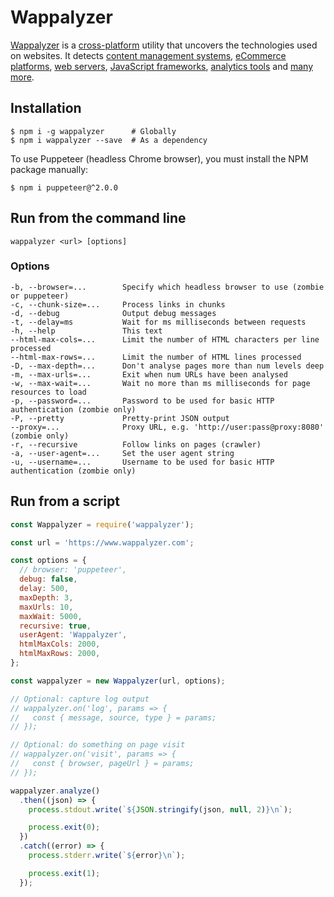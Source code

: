 # Wappalyzer

[Wappalyzer](https://www.wappalyzer.com/) is a
[cross-platform](https://github.com/AliasIO/Wappalyzer/wiki/Drivers) utility that uncovers the
technologies used on websites. It detects
[content management systems](https://www.wappalyzer.com/categories/cms),
[eCommerce platforms](https://www.wappalyzer.com/categories/ecommerce),
[web servers](https://www.wappalyzer.com/categories/web-servers),
[JavaScript frameworks](https://www.wappalyzer.com/categories/javascript-frameworks),
[analytics tools](https://www.wappalyzer.com/categories/analytics) and
[many more](https://www.wappalyzer.com/applications).


## Installation

```shell
$ npm i -g wappalyzer      # Globally
$ npm i wappalyzer --save  # As a dependency
```

To use Puppeteer (headless Chrome browser), you must install the NPM package manually:

```shell
$ npm i puppeteer@^2.0.0
```


## Run from the command line

```
wappalyzer <url> [options]
```

### Options

```
-b, --browser=...        Specify which headless browser to use (zombie or puppeteer)
-c, --chunk-size=...     Process links in chunks
-d, --debug              Output debug messages
-t, --delay=ms           Wait for ms milliseconds between requests
-h, --help               This text
--html-max-cols=...      Limit the number of HTML characters per line processed
--html-max-rows=...      Limit the number of HTML lines processed
-D, --max-depth=...      Don't analyse pages more than num levels deep
-m, --max-urls=...       Exit when num URLs have been analysed
-w, --max-wait=...       Wait no more than ms milliseconds for page resources to load
-p, --password=...       Password to be used for basic HTTP authentication (zombie only)
-P, --pretty             Pretty-print JSON output
--proxy=...              Proxy URL, e.g. 'http://user:pass@proxy:8080' (zombie only)
-r, --recursive          Follow links on pages (crawler)
-a, --user-agent=...     Set the user agent string
-u, --username=...       Username to be used for basic HTTP authentication (zombie only)
```


## Run from a script

```javascript
const Wappalyzer = require('wappalyzer');

const url = 'https://www.wappalyzer.com';

const options = {
  // browser: 'puppeteer',
  debug: false,
  delay: 500,
  maxDepth: 3,
  maxUrls: 10,
  maxWait: 5000,
  recursive: true,
  userAgent: 'Wappalyzer',
  htmlMaxCols: 2000,
  htmlMaxRows: 2000,
};

const wappalyzer = new Wappalyzer(url, options);

// Optional: capture log output
// wappalyzer.on('log', params => {
//   const { message, source, type } = params;
// });

// Optional: do something on page visit
// wappalyzer.on('visit', params => {
//   const { browser, pageUrl } = params;
// });

wappalyzer.analyze()
  .then((json) => {
    process.stdout.write(`${JSON.stringify(json, null, 2)}\n`);

    process.exit(0);
  })
  .catch((error) => {
    process.stderr.write(`${error}\n`);

    process.exit(1);
  });
```
